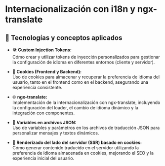 # Internacionalización con i18n y ngx-translate

## 🧰 Tecnologías y conceptos aplicados

- 🛠️ **Custom Injection Tokens:**  
  Cómo crear y utilizar tokens de inyección personalizados para gestionar la configuración de idioma en diferentes entornos (cliente y servidor).

- 🍪 **Cookies (Frontend y Backend):**  
  Uso de cookies para almacenar y recuperar la preferencia de idioma del usuario, tanto en el frontend como en el backend, asegurando una experiencia consistente.

- 🌐 **ngx-translate:**  
  Implementación de la internacionalización con ngx-translate, incluyendo la configuración del loader, el cambio de idioma dinámico y la integración con componentes.

- 📝 **Variables en archivos JSON:**  
  Uso de variables y parámetros en los archivos de traducción JSON para personalizar mensajes y textos dinámicos.

- 🚀 **Renderizado del lado del servidor (SSR) basado en cookies:**  
  Cómo generar contenido traducido en el servidor utilizando la preferencia de idioma almacenada en cookies, mejorando el SEO y la experiencia inicial del usuario.
